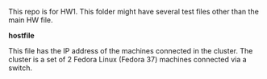 This repo is for HW1. This folder might have several test files other than the main HW file.

**hostfile**

This file has the IP address of the machines connected in the cluster.
The cluster is a set of 2 Fedora Linux (Fedora 37) machines connected via a switch.
